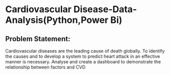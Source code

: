 # Cardiovascular Disease-Data-Analysis(Python,Power Bi)

## Problem Statement:
Cardiovascular diseases are the leading cause of death globally. To identify the causes and to develop a system to predict heart attack in an effective manner is necessary. Analyse and create a dashboard to demonstrate the relationship between factors and CVD
